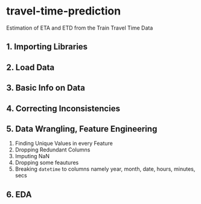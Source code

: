 # travel-time-prediction
Estimation of ETA and ETD from the Train Travel Time Data

## 1. Importing Libraries

## 2. Load Data 

## 3. Basic Info on Data

## 4. Correcting Inconsistencies

## 5. Data Wrangling, Feature Engineering 

1. Finding Unique Values in every Feature
2. Dropping Redundant Columns
3. Imputing NaN
4. Dropping some feautures
5. Breaking `datetime` to columns namely year, month, date, hours, minutes, secs


## 6. EDA 